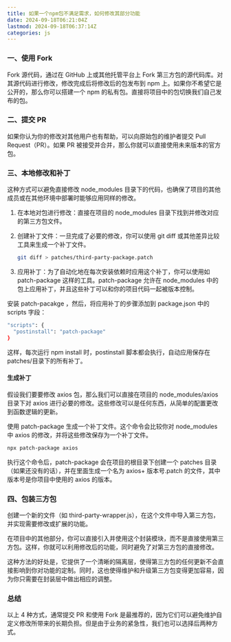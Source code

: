 ```yaml
---
title: 如果一个npm包不满足需求，如何修改其部分功能
date: 2024-09-18T06:21:04Z
lastmod: 2024-09-18T06:37:14Z
categories: js
---
```


### 一、使用 Fork

Fork 源代码，通过在 GitHub 上或其他托管平台上 Fork 第三方包的源代码库。对其源代码进行修改，修改完成后将修改后的包发布到 npm 上。如果你不希望它是公开的，那么你可以搭建一个 npm 的私有包。直接将项目中的包切换我们自己发布的包。
<!-- more -->

### 二、提交 PR

如果你认为你的修改对其他用户也有帮助，可以向原始包的维护者提交 Pull Request（PR）。如果 PR 被接受并合并，那么你就可以直接使用未来版本的官方包。

### 三、本地修改和补丁

这种方式可以避免直接修改 node\_modules 目录下的代码，也确保了项目的其他成员或在其他环境中部署时能够应用同样的修改。

1. 在本地对包进行修改：直接在项目的 node\_modules 目录下找到并修改对应的第三方包文件。
2. 创建补丁文件：一旦完成了必要的修改，你可以使用 git diff 或其他差异比较工具来生成一个补丁文件。

   ```bash
   git diff > patches/third-party-package.patch
   ```

3. 应用补丁：为了自动化地在每次安装依赖时应用这个补丁，你可以使用如 patch-package 这样的工具。patch-package 允许在 node\_modules 中的包上应用补丁，并且这些补丁可以和你的项目代码一起被版本控制。

安装 patch-pacakge ，然后，将应用补丁的步骤添加到 package.json 中的 scripts 字段：

```bash
"scripts": {
  "postinstall": "patch-package"
}
```

这样，每次运行 npm install 时，postinstall 脚本都会执行，自动应用保存在 patches/目录下的所有补丁。

#### 生成补丁

假设我们要要修改 axios 包，那么我们可以直接在项目的 node\_modules/axios 目录下对 axios 进行必要的修改。这些修改可以是任何东西，从简单的配置更改到函数逻辑的更新。

使用 patch-package 生成一个补丁文件。这个命令会比较你对 node\_modules 中 axios 的修改，并将这些修改保存为一个补丁文件。

```bash
npx patch-package axios
```

执行这个命令后，patch-package 会在项目的根目录下创建一个 patches 目录（如果还没有的话），并在里面生成一个名为 axios+ 版本号.patch 的文件，其中版本号是你项目中使用的 axios 的版本。

### 四、包装三方包

创建一个新的文件（如 third-party-wrapper.js），在这个文件中导入第三方包，并实现需要修改或扩展的功能。

在项目中的其他部分，你可以直接引入并使用这个封装模块，而不是直接使用第三方包。这样，你就可以利用修改后的功能，同时避免了对第三方包的直接修改。

这种方法的好处是，它提供了一个清晰的隔离层，使得第三方包的任何更新不会直接影响到你对功能的定制。同时，这也使得维护和升级第三方包变得更加容易，因为你只需要在封装层中做出相应的调整。

### 总结

以上 4 种方式，通常提交 PR 和使用 Fork 是最推荐的，因为它们可以避免维护自定义修改所带来的长期负担。但是由于业务的紧急性，我们也可以选择后两种方式。

‍
